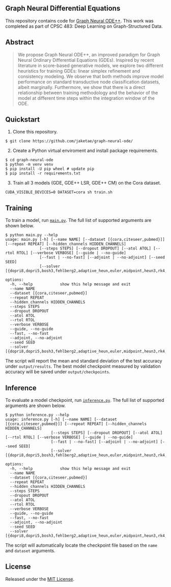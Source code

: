 ## Graph Neural Differential Equations

This repository contains code for [Graph Neural ODE++](https://drive.google.com/file/d/1Rjn1X87AvP62rmBsImnTcj74V1Mc6IS_/view?usp=sharing). This work was completed as part of CPSC 483: Deep Learning on Graph-Structured Data. 

## Abstract

> We propose Graph Neural ODE++, an improved paradigm for Graph Neural Ordinary Differential Equations (GDEs). Inspired by recent literature in score-based generative models, we explore two different heuristics for training GDEs: linear simplex refinement and consistency modeling. We observe that both methods improve model performance on standard transductive node classification datasets, albeit marginally. Furthermore, we show that there is a direct relationship between training methodology and the behavior of the model at different time steps within the integration window of the ODE. 

## Quickstart

1. Clone this repository.

```
$ git clone https://github.com/jaketae/graph-neural-ode/
```

2. Create a Python virtual enviroment and install package requirements.

```
$ cd graph-neural-ode
$ python -m venv venv
$ pip install -U pip wheel # update pip
$ pip install -r requirements.txt
```

3. Train all 3 models (GDE, GDE++ LSR, GDE++ CM) on the Cora dataset.

```
CUDA_VISIBLE_DEVICES=0 DATASET=cora sh train.sh
```

## Training

To train a model, run [`main.py`](main.py). The full list of supported arguments are shown below.

```
$ python main.py --help
usage: main.py [-h] [--name NAME] [--dataset [{cora,citeseer,pubmed}]] [--repeat REPEAT] [--hidden_channels HIDDEN_CHANNELS]
               [--steps STEPS] [--dropout DROPOUT] [--atol ATOL] [--rtol RTOL] [--verbose VERBOSE] [--guide | --no-guide]
               [--fast | --no-fast] [--adjoint | --no-adjoint] [--seed SEED]
               [--solver [{dopri8,dopri5,bosh3,fehlberg2,adaptive_heun,euler,midpoint,heun3,rk4,explicit_adams,implicit_adams,fixed_adams,scipy_solver}]]

options:
  -h, --help            show this help message and exit
  --name NAME
  --dataset [{cora,citeseer,pubmed}]
  --repeat REPEAT
  --hidden_channels HIDDEN_CHANNELS
  --steps STEPS
  --dropout DROPOUT
  --atol ATOL
  --rtol RTOL
  --verbose VERBOSE
  --guide, --no-guide
  --fast, --no-fast
  --adjoint, --no-adjoint
  --seed SEED
  --solver [{dopri8,dopri5,bosh3,fehlberg2,adaptive_heun,euler,midpoint,heun3,rk4,explicit_adams,implicit_adams,fixed_adams,scipy_solver}]
```

The script will report the mean and standard deviation of the test accuracy under `output/results`. The best model checkpoint measured by validation accuracy will be saved under `output/checkpoints`.

## Inference

To evaluate a model checkpoint, run [`inference.py`](inference.py). The full list of supported arguments are shown below.

```
$ python inference.py --help
usage: inference.py [-h] [--name NAME] [--dataset [{cora,citeseer,pubmed}]] [--repeat REPEAT] [--hidden_channels HIDDEN_CHANNELS]
                    [--steps STEPS] [--dropout DROPOUT] [--atol ATOL] [--rtol RTOL] [--verbose VERBOSE] [--guide | --no-guide]
                    [--fast | --no-fast] [--adjoint | --no-adjoint] [--seed SEED]
                    [--solver [{dopri8,dopri5,bosh3,fehlberg2,adaptive_heun,euler,midpoint,heun3,rk4,explicit_adams,implicit_adams,fixed_adams,scipy_solver}]]

options:
  -h, --help            show this help message and exit
  --name NAME
  --dataset [{cora,citeseer,pubmed}]
  --repeat REPEAT
  --hidden_channels HIDDEN_CHANNELS
  --steps STEPS
  --dropout DROPOUT
  --atol ATOL
  --rtol RTOL
  --verbose VERBOSE
  --guide, --no-guide
  --fast, --no-fast
  --adjoint, --no-adjoint
  --seed SEED
  --solver [{dopri8,dopri5,bosh3,fehlberg2,adaptive_heun,euler,midpoint,heun3,rk4,explicit_adams,implicit_adams,fixed_adams,scipy_solver}]
```

The script will automatically locate the checkpoint file based on the `name` and `dataset` arguments.

## License

Released under the [MIT License](LICENSE).
